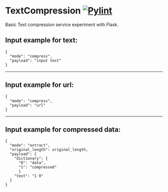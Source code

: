 # TextCompression [![Pylint](https://github.com/kasztp/textcompression/actions/workflows/pylint.yml/badge.svg)](https://github.com/kasztp/textcompression/actions/workflows/pylint.yml)
Basic Text compression service experiment with Flask.

## Input example for text:
```
{ 
  "mode": "compress", 
  "payload": "input text"
}
```
--------------------------------------
## Input example for url:
```
{
  "mode": "compress",
  "payload": "url"
}
```
--------------------------------------
## Input example for compressed data:
```
{
  "mode": "extract",
  "original_length": original_length,
  "payload": {
    "dictionary": {
      "0": "data",
      "1": "compressed"
      }
    "text": "1 0"
  }
}
```
